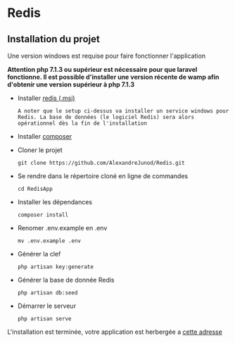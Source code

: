 # Redis

## Installation du projet

Une version windows est requise pour faire fonctionner l'application

**Attention php 7.1.3 ou supérieur est nécessaire pour que laravel fonctionne. Il est possible d'installer une version récente de wamp afin d'obtenir une version supérieur à php 7.1.3**

- Installer [redis (.msi)](https://github.com/MSOpenTech/redis/releases/download/win-3.2.100/Redis-x64-3.2.100.msi) 

  `A noter que le setup ci-dessus va installer un service windows pour Redis. La base de données (le logiciel Redis) sera alors opérationnel dès la fin de l'installation`

- Installer [composer](https://getcomposer.org/)

- Cloner le projet

  `git clone https://github.com/AlexandreJunod/Redis.git`

- Se rendre dans le répertoire cloné en ligne de commandes

  `cd RedisApp`

- Installer les dépendances

  `composer install`
  
- Renomer .env.example en .env

  `mv .env.example .env`

- Générer la clef 

  `php artisan key:generate`

- Générer la base de donnée Redis

  `php artisan db:seed`

- Démarrer le serveur

  `php artisan serve`

L'installation est terminée, votre application est herbergée a [cette adresse](http://localhost:8000)


